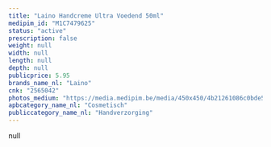 ```yaml
---
title: "Laino Handcreme Ultra Voedend 50ml"
medipim_id: "M1C7479625"
status: "active"
prescription: false
weight: null
width: null
length: null
depth: null
publicprice: 5.95
brands_name_nl: "Laino"
cnk: "2565042"
photos_medium: "https://media.medipim.be/media/450x450/4b21261086c0bde5d08547a8a2c57236.jpg"
apbcategory_name_nl: "Cosmetisch"
publiccategory_name_nl: "Handverzorging"
---
```

null
